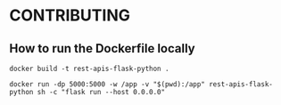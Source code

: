 # CONTRIBUTING

## How to run the Dockerfile locally

```
docker build -t rest-apis-flask-python .                        

docker run -dp 5000:5000 -w /app -v "$(pwd):/app" rest-apis-flask-python sh -c "flask run --host 0.0.0.0" 
```
